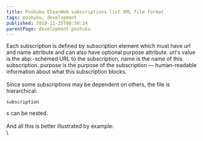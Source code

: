 ```yaml
---
title: Poshuku CleanWeb subscriptions list XML file format
tags: poshuku, development
published: 2010-11-25T08:50:24
parentPage: development-poshuku
---
```


Each subscription is defined by subscription element which must have url
and name attribute and can also have optional purpose attribute. url's
value is the abp:-schemed URL to the subscription, name is the name of
this subscription. purpose is the purpose of the subscription —
human-readable information about what this subscription blocks.\
\
Since some subscriptions may be dependent on others, the file is
hierarchical:

    subscription

s can be nested.\
\
And all this is better illustrated by example:\
\

``` {type="xml"}

  
  
  
   
    
  
```